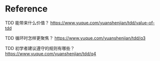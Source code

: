 # Reference
TDD 能带来什么价值？
https://www.yuque.com/yuanshenjian/tdd/value-of-tdd

TDD 循环时怎样更聚焦？
https://www.yuque.com/yuanshenjian/tdd/q3

TDD 初学者建议遵守的规则有哪些？
https://www.yuque.com/yuanshenjian/tdd/q4
